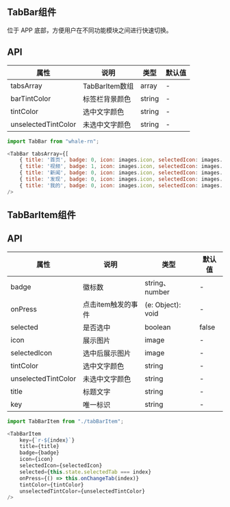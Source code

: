 ## TabBar组件
位于 APP 底部，方便用户在不同功能模块之间进行快速切换。

## API
属性 | 说明 | 类型 | 默认值
----|-----|------|------
| tabsArray | TabBarItem数组 | array | - |
| barTintColor | 标签栏背景颜色 | string | - |
| tintColor    | 选中文字颜色 | string | - |
| unselectedTintColor | 未选中文字颜色 | string | - |

```js
import TabBar from "whale-rn";

<TabBar tabsArray={[
    { title: '首页', badge: 0, icon: images.icon, selectedIcon: images.selectedIcon },
    { title: '视频', badge: 1, icon: images.icon, selectedIcon: images.selectedIcon },
    { title: '新闻', badge: 0, icon: images.icon, selectedIcon: images.selectedIcon },
    { title: '发现', badge: 0, icon: images.icon, selectedIcon: images.selectedIcon },
    { title: '我的', badge: 0, icon: images.icon, selectedIcon: images.selectedIcon }]}
/>
```

## TabBarItem组件

## API
属性 | 说明 | 类型 | 默认值
----|-----|------|------
| badge   | 徽标数 | string、number | - |
| onPress | 点击item触发的事件 | (e: Object): void | - |
| selected | 是否选中 | boolean | false |
| icon     | 展示图片 | image | - |
| selectedIcon | 选中后展示图片 | image | - |
| tintColor    | 选中文字颜色 | string | - |
| unselectedTintColor | 未选中文字颜色 | string | - |
| title | 标题文字 | string | - |
| key | 唯一标识 | string | - | ？


```js
import TabBarItem from "./tabBarItem";

<TabBarItem
    key={`r-${index}`}
    title={title}
    badge={badge}
    icon={icon}
    selectedIcon={selectedIcon}
    selected={this.state.selectedTab === index}
    onPress={() => this.onChangeTab(index)}
    tintColor={tintColor}
    unselectedTintColor={unselectedTintColor}
/>
```

